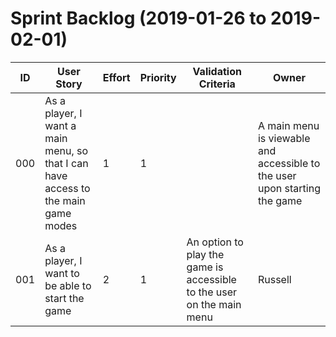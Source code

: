 # Sprint Backlog (2019-01-26 to 2019-02-01)

| ID | User Story | Effort | Priority | Validation Criteria | Owner |
|----|------------|--------|----------|---------------------|--------|
| 000 | As a player, I want a main menu, so that I can have access to the main game modes | 1      | 1         | | A main menu is viewable and accessible to the user upon starting the game  | Russell |              
| 001 | As a player, I want to be able to start the game        | 2      | 1         |  An option to play the game is accessible to the user on the main menu | Russell |
